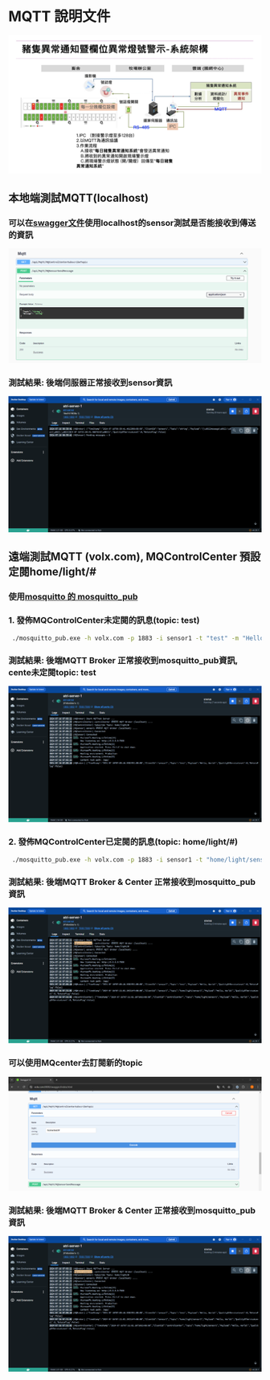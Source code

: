 # MQTT 說明文件
![](./imgs/SoftwareArchitecture.png)

## 本地端測試MQTT(localhost)
### 可以在[swagger文件](https://www.volx.com:8888/swagger/index.html)使用localhost的sensor測試是否能接收到傳送的資訊
![](./imgs/MQTT/MQSensorTest.png)

### 測試結果: 後端伺服器正常接收到sensor資訊
![](./imgs/MQTT/dockerResult1.png)

## 遠端測試MQTT (volx.com), MQControlCenter 預設定閱home/light/#
### 使用[mosquitto 的 mosquitto_pub](https://mosquitto.org/)
### 1. 發佈MQControlCenter未定閱的訊息(topic: test)
``` bash
 ./mosquitto_pub.exe -h volx.com -p 1883 -i sensor1 -t "test" -m "Hello, World!"
```
### 測試結果: 後端MQTT Broker 正常接收到mosquitto_pub資訊, cente未定閱topic: test
![](./imgs/MQTT/dockerResult2.png)

### 2. 發佈MQControlCenter已定閱的訊息(topic: home/light/#)
``` bash
 ./mosquitto_pub.exe -h volx.com -p 1883 -i sensor1 -t "home/light/sensor1" -m "Hello, World!"
```

### 測試結果: 後端MQTT Broker & Center 正常接收到mosquitto_pub資訊
![](./imgs/MQTT/dockerResult3.png)

### 可以使用MQcenter去訂閱新的topic
![](./imgs/MQTT/MQControlcenter.png)

### 測試結果: 後端MQTT Broker & Center 正常接收到mosquitto_pub資訊
![](./imgs/MQTT/dockerResult3.png)
